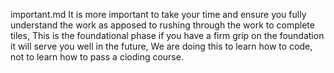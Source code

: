 important.md
It is more important to take your time and ensure you fully understand the work as apposed to rushing through the work to complete tiles, This is the foundational phase if you have a firm grip on the foundation it will serve you well in the future, We are doing this to learn how to code, not to learn how to pass a cioding course. 